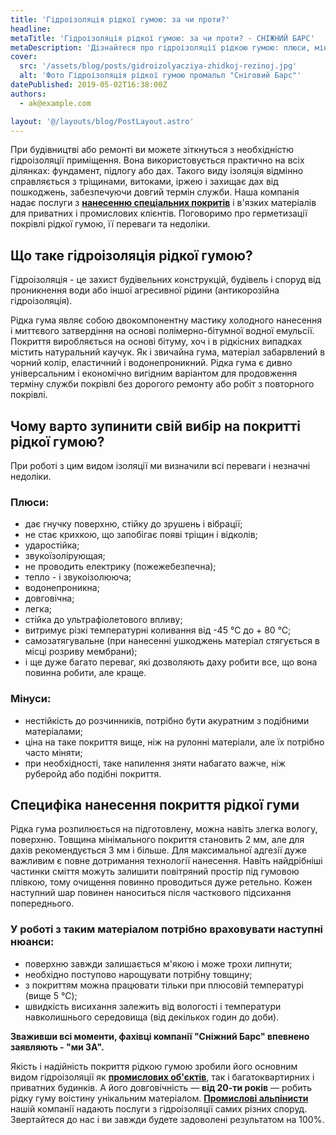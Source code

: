 ```yaml
---
title: 'Гідроізоляція рідкої гумою: за чи проти?'
headline:
metaTitle: 'Гідроізоляція рідкої гумою: за чи проти? - СНІЖНИЙ БАРС'
metaDescription: 'Дізнайтеся про гідроізоляції рідкою гумою: плюси, мінуси, специфіка нанесення покриття професійними промисловими альпіністами \" Сніговий Барс \ "'
cover:
  src: '/assets/blog/posts/gidroizolyacziya-zhidkoj-rezinoj.jpg'
  alt: 'Фото Гідроізоляція рідкої гумою промальп "Сніговий Барс"'
datePublished: 2019-05-02T16:38:00Z
authors:
  - ak@example.com

layout: '@/layouts/blog/PostLayout.astro'
---
```


При будівництві або ремонті ви можете зіткнуться з необхідністю гідроізоляції приміщення. Вона використовується практично на всіх ділянках: фундамент, підлогу або дах. Такого виду ізоляція відмінно справляється з тріщинами, витоками, іржею і захищає дах від пошкоджень, забезпечуючи довгий термін служби. Наша компанія надає послуги з **[нанесенню спеціальних покритів](/services/nanesenie-specialnyx-pokrytij/)** і в'язких матеріалів для приватних і промислових клієнтів. Поговоримо про герметизації покрівлі рідкої гумою, її переваги та недоліки.

## Що таке гідроізоляція рідкої гумою?

Гідроізоляція - це захист будівельних конструкцій, будівель і споруд від проникнення води або іншої агресивної рідини (антикорозійна гідроізоляція).

Рідка гума являє собою двокомпонентну мастику холодного нанесення і миттєвого затвердіння на основі полімерно-бітумної водної емульсії. Покриття виробляється на основі бітуму, хоч і в рідкісних випадках містить натуральний каучук. Як і звичайна гума, матеріал забарвлений в чорний колір, еластичний і водонепроникний. Рідка гума є дивно універсальним і економічно вигідним варіантом для продовження терміну служби покрівлі без дорогого ремонту або робіт з повторного покрівлі.

## Чому варто зупинити свій вибір на покритті рідкої гумою?

При роботі з цим видом ізоляції ми визначили всі переваги і незначні недоліки.

### Плюси:

- дає гнучку поверхню, стійку до зрушень і вібрації;
- не стає крихкою, що запобігає появі тріщин і відколів;
- ударостійка;
- звукоїзолірующая;
- не проводить електрику (пожежебезпечна);
- тепло - і звукоізолююча;
- водонепроникна;
- довговічна;
- легка;
- стійка до ультрафіолетового впливу;
- витримує різкі температурні коливання від -45 ℃ до + 80 ℃;
- самозатягувальне (при нанесенні ушкоджень матеріал стягується в місці розриву мембрани);
- і ще дуже багато переваг, які дозволяють даху робити все, що вона повинна робити, але краще.

### Мінуси:

- нестійкість до розчинників, потрібно бути акуратним з подібними матеріалами;
- ціна на таке покриття вище, ніж на рулонні матеріали, але їх потрібно часто міняти;
- при необхідності, таке напилення зняти набагато важче, ніж руберойд або подібні покриття.

## Специфіка нанесення покриття рідкої гуми

Рідка гума розпилюється на підготовлену, можна навіть злегка вологу, поверхню. Товщина мінімального покриття становить 2 мм, але для дахів рекомендується 3 мм і більше. Для максимальної адгезії дуже важливим є повне дотримання технології нанесення. Навіть найдрібніші частинки сміття можуть залишити повітряний простір під гумовою плівкою, тому очищення повинно проводиться дуже ретельно. Кожен наступний шар повинен наноситься після часткового підсихання попереднього.

### У роботі з таким матеріалом потрібно враховувати наступні нюанси:

- поверхню завжди залишається м'якою і може трохи липнути;
- необхідно поступово нарощувати потрібну товщину;
- з покриттям можна працювати тільки при плюсовій температурі (вище 5 ℃);
- швидкість висихання залежить від вологості і температури навколишнього середовища (від декількох годин до доби).

**Зваживши всі моменти, фахівці компанії "Сніжний Барс" впевнено заявляють - "ми ЗА".**

Якість і надійність покриття рідкою гумою зробили його основним видом гідроізоляції як [**промислових об'єктів**](/services/nanesenie-specialnyx-pokrytij/), так і багатоквартирних і приватних будинків. А його довговічність — **від 20-ти років** — робить рідку гуму воістину унікальним матеріалом. [**Промислові альпінисти**](/) нашій компанії надають послуги з гідроізоляції самих різних споруд. Звертайтеся до нас і ви завжди будете задоволені результатом на 100%.
